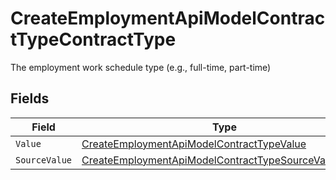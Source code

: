 # CreateEmploymentApiModelContractTypeContractType

The employment work schedule type (e.g., full-time, part-time)


## Fields

| Field                                                                                                                                   | Type                                                                                                                                    | Required                                                                                                                                | Description                                                                                                                             |
| --------------------------------------------------------------------------------------------------------------------------------------- | --------------------------------------------------------------------------------------------------------------------------------------- | --------------------------------------------------------------------------------------------------------------------------------------- | --------------------------------------------------------------------------------------------------------------------------------------- |
| `Value`                                                                                                                                 | [CreateEmploymentApiModelContractTypeValue](../../Models/Components/CreateEmploymentApiModelContractTypeValue.md)                       | :heavy_minus_sign:                                                                                                                      | N/A                                                                                                                                     |
| `SourceValue`                                                                                                                           | [CreateEmploymentApiModelContractTypeSourceValueUnion](../../Models/Components/CreateEmploymentApiModelContractTypeSourceValueUnion.md) | :heavy_minus_sign:                                                                                                                      | N/A                                                                                                                                     |